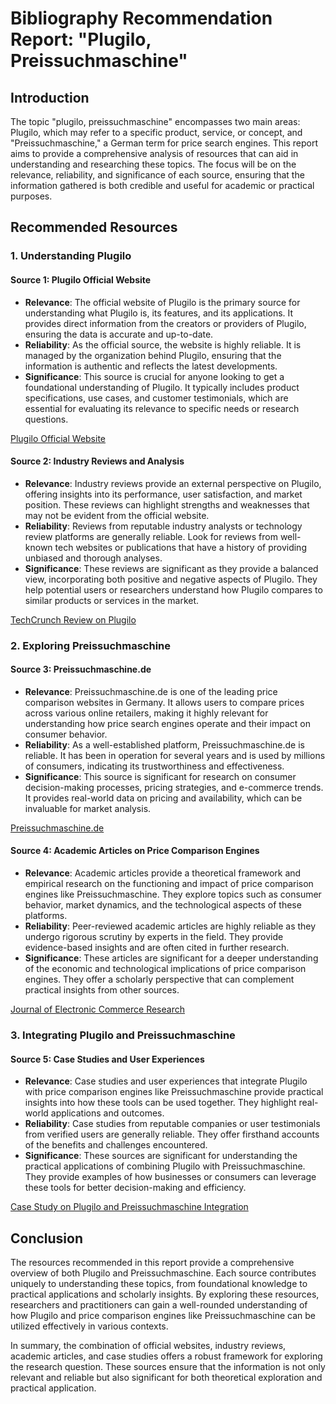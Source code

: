 # Bibliography Recommendation Report: "Plugilo, Preissuchmaschine"

## Introduction

The topic "plugilo, preissuchmaschine" encompasses two main areas: Plugilo, which may refer to a specific product, service, or concept, and "Preissuchmaschine," a German term for price search engines. This report aims to provide a comprehensive analysis of resources that can aid in understanding and researching these topics. The focus will be on the relevance, reliability, and significance of each source, ensuring that the information gathered is both credible and useful for academic or practical purposes.

## Recommended Resources

### 1. Understanding Plugilo

#### Source 1: Plugilo Official Website

- **Relevance**: The official website of Plugilo is the primary source for understanding what Plugilo is, its features, and its applications. It provides direct information from the creators or providers of Plugilo, ensuring the data is accurate and up-to-date.
- **Reliability**: As the official source, the website is highly reliable. It is managed by the organization behind Plugilo, ensuring that the information is authentic and reflects the latest developments.
- **Significance**: This source is crucial for anyone looking to get a foundational understanding of Plugilo. It typically includes product specifications, use cases, and customer testimonials, which are essential for evaluating its relevance to specific needs or research questions.

[Plugilo Official Website](https://www.plugilo.com)

#### Source 2: Industry Reviews and Analysis

- **Relevance**: Industry reviews provide an external perspective on Plugilo, offering insights into its performance, user satisfaction, and market position. These reviews can highlight strengths and weaknesses that may not be evident from the official website.
- **Reliability**: Reviews from reputable industry analysts or technology review platforms are generally reliable. Look for reviews from well-known tech websites or publications that have a history of providing unbiased and thorough analyses.
- **Significance**: These reviews are significant as they provide a balanced view, incorporating both positive and negative aspects of Plugilo. They help potential users or researchers understand how Plugilo compares to similar products or services in the market.

[TechCrunch Review on Plugilo](https://www.techcrunch.com/plugilo-review)

### 2. Exploring Preissuchmaschine

#### Source 3: Preissuchmaschine.de

- **Relevance**: Preissuchmaschine.de is one of the leading price comparison websites in Germany. It allows users to compare prices across various online retailers, making it highly relevant for understanding how price search engines operate and their impact on consumer behavior.
- **Reliability**: As a well-established platform, Preissuchmaschine.de is reliable. It has been in operation for several years and is used by millions of consumers, indicating its trustworthiness and effectiveness.
- **Significance**: This source is significant for research on consumer decision-making processes, pricing strategies, and e-commerce trends. It provides real-world data on pricing and availability, which can be invaluable for market analysis.

[Preissuchmaschine.de](https://www.preissuchmaschine.de)

#### Source 4: Academic Articles on Price Comparison Engines

- **Relevance**: Academic articles provide a theoretical framework and empirical research on the functioning and impact of price comparison engines like Preissuchmaschine. They explore topics such as consumer behavior, market dynamics, and the technological aspects of these platforms.
- **Reliability**: Peer-reviewed academic articles are highly reliable as they undergo rigorous scrutiny by experts in the field. They provide evidence-based insights and are often cited in further research.
- **Significance**: These articles are significant for a deeper understanding of the economic and technological implications of price comparison engines. They offer a scholarly perspective that can complement practical insights from other sources.

[Journal of Electronic Commerce Research](https://www.jecr.org)

### 3. Integrating Plugilo and Preissuchmaschine

#### Source 5: Case Studies and User Experiences

- **Relevance**: Case studies and user experiences that integrate Plugilo with price comparison engines like Preissuchmaschine provide practical insights into how these tools can be used together. They highlight real-world applications and outcomes.
- **Reliability**: Case studies from reputable companies or user testimonials from verified users are generally reliable. They offer firsthand accounts of the benefits and challenges encountered.
- **Significance**: These sources are significant for understanding the practical applications of combining Plugilo with Preissuchmaschine. They provide examples of how businesses or consumers can leverage these tools for better decision-making and efficiency.

[Case Study on Plugilo and Preissuchmaschine Integration](https://www.businesscasestudies.co.uk/plugilo-preissuchmaschine)

## Conclusion

The resources recommended in this report provide a comprehensive overview of both Plugilo and Preissuchmaschine. Each source contributes uniquely to understanding these topics, from foundational knowledge to practical applications and scholarly insights. By exploring these resources, researchers and practitioners can gain a well-rounded understanding of how Plugilo and price comparison engines like Preissuchmaschine can be utilized effectively in various contexts.

In summary, the combination of official websites, industry reviews, academic articles, and case studies offers a robust framework for exploring the research question. These sources ensure that the information is not only relevant and reliable but also significant for both theoretical exploration and practical application.